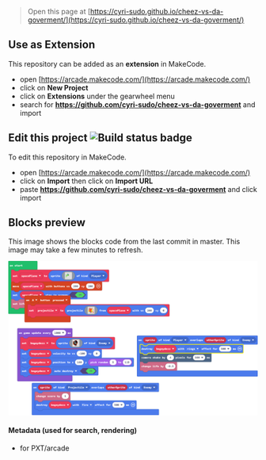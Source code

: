 


> Open this page at [https://cyri-sudo.github.io/cheez-vs-da-goverment/](https://cyri-sudo.github.io/cheez-vs-da-goverment/)

## Use as Extension

This repository can be added as an **extension** in MakeCode.

* open [https://arcade.makecode.com/](https://arcade.makecode.com/)
* click on **New Project**
* click on **Extensions** under the gearwheel menu
* search for **https://github.com/cyri-sudo/cheez-vs-da-goverment** and import

## Edit this project ![Build status badge](https://github.com/cyri-sudo/cheez-vs-da-goverment/workflows/MakeCode/badge.svg)

To edit this repository in MakeCode.

* open [https://arcade.makecode.com/](https://arcade.makecode.com/)
* click on **Import** then click on **Import URL**
* paste **https://github.com/cyri-sudo/cheez-vs-da-goverment** and click import

## Blocks preview

This image shows the blocks code from the last commit in master.
This image may take a few minutes to refresh.

![A rendered view of the blocks](https://github.com/cyri-sudo/cheez-vs-da-goverment/raw/master/.github/makecode/blocks.png)

#### Metadata (used for search, rendering)

* for PXT/arcade
<script src="https://makecode.com/gh-pages-embed.js"></script><script>makeCodeRender("{{ site.makecode.home_url }}", "{{ site.github.owner_name }}/{{ site.github.repository_name }}");</script>

